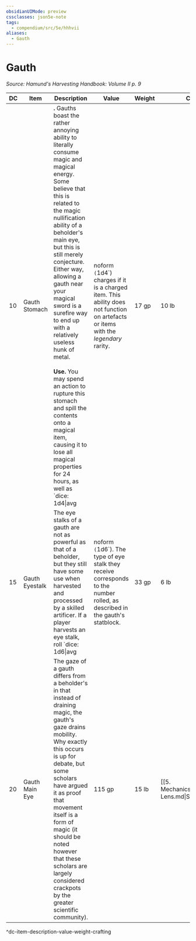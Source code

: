```yaml
---
obsidianUIMode: preview
cssclasses: json5e-note
tags:
  - compendium/src/5e/hhhvii
aliases:
  - Gauth
---
```

# Gauth
*Source: Hamund's Harvesting Handbook: Volume II p. 9* 

| DC | Item | Description | Value | Weight | Crafting |
|----|------|-------------|-------|--------|----------|
| 10 | Gauth Stomach | **.** Gauths boast the rather annoying ability to literally consume magic and magical energy. Some believe that this is related to the magic nullification ability of a beholder's main eye, but this is still merely conjecture. Either way, allowing a gauth near your magical sword is a surefire way to end up with a relatively useless hunk of metal.<br /><br />**Use.** You may spend an action to rupture this stomach and spill the contents onto a magical item, causing it to lose all magical properties for 24 hours, as well as `dice: 1d4\|avg|noform` (`1d4`) charges if it is a charged item. This ability does not function on artefacts or items with the *legendary* rarity. | 17 gp | 10 lb | — |
| 15 | Gauth Eyestalk | The eye stalks of a gauth are not as powerful as that of a beholder, but they still have some use when harvested and processed by a skilled artificer. If a player harvests an eye stalk, roll `dice: 1d6\|avg|noform` (`1d6`). The type of eye stalk they receive corresponds to the number rolled, as described in the gauth's statblock. | 33 gp | 6 lb | [[5. Mechanics/Items/Lesser Eye Stalk Wand.md\|Lesser Eye Stalk Wand]] |
| 20 | Gauth Main Eye | The gaze of a gauth differs from a beholder's in that instead of draining magic, the gauth's gaze drains mobility. Why exactly this occurs is up for debate, but some scholars have argued it as proof that movement itself is a form of magic (it should be noted however that these scholars are largely considered crackpots by the greater scientific community). | 115 gp | 15 lb | [[5. Mechanics/Items/Stunning Lens.md\|Stunning Lens]] |
^dc-item-description-value-weight-crafting
